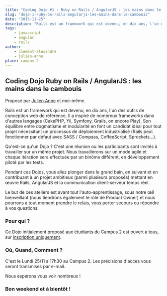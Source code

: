 ```yaml
---
title: "Coding Dojo #1 : Ruby on Rails / AngularJS : les mains dans le cambouis"
slug: "dojo-1-ruby-on-rails-angularjs-les-mains-dans-le-cambouis"
date: "2013-11-25"
description: "Rails est un framework qui est devenu, en dix ans, l'un des outils de conception web de référence."
tags:
    - javascript
    - angular
    - rails
author:
    - clement-alexandre
    - julien-anne
place: campus-2
---
```


## Coding Dojo Ruby on Rails / AngularJS : les mains dans le cambouis

Proposé par [Julien Anne](http://twitter.com/Julien_ANNE) et moi-même.

Rails est un framework qui est devenu, en dix ans, l'un des outils de conception web de référence.
Il a inspiré de nombreux frameworks dans d'autres langages (CakePHP, Yii, Symfony, Grails, on encore
Play). Son équilibre entre dogmatisme et modularité en font un candidat idéal pour tout projet
nécessitant un processus de déploiement industrialisé (Rails peut fonctionner par défaut avec SASS /
Compass, CoffeeScript, Sprockets...).

Qu'est-ce qu'un Dojo ? C'est une réunion ou les participants sont invités à travailler sur un même
projet. Nous travaillerons sur un mode agile et chaque itération sera effectuée par un binôme
différent, en développement piloté par les tests.

Pendant ces Dojos, vous allez plonger dans le grand bain, en suivant et en contribuant à un projet
ambitieux (parmi plusieurs proposés) mettant en œuvre Rails, AngularJS et la communication
client-serveur temps réel.

Le but de ces ateliers est avant tout l'auto-apprentissage, sous notre œil bienveillant (nous
tiendrons également le rôle de Product Owner) et nous pourrons à tout moment prendre le relais, vous
porter secours ou répondre à vos questions.

### Pour qui ?

Ce Dojo initialement proposé aux étudiants du Campus 2 est ouvert à tous, sur
[inscription uniquement](https://docs.google.com/forms/d/1O7p8g2Rx9EmglHEhuv7_nBvyFuzYR4X1dTleqXcJHGo/viewform).

### Où, Quand, Comment ?

C'est le Lundi 25/11 à 17h30 au Campus 2. Les précisions d'accès vous seront transmises par e-mail.

Nous espérons vous voir nombreux !

### Bon weekend et à bientôt !
